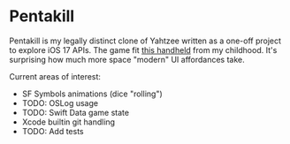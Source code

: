 #  Pentakill

Pentakill is my legally distinct clone of Yahtzee written as a one-off project to explore iOS 17 APIs. The game fit [this handheld](https://www.amazon.com/Hasbro-Golden-Yahtzee-Game-04511/dp/B003ZMYMTA/?_encoding=UTF8&pd_rd_w=o3hBm&content-id=amzn1.sym.dba1a2d0-88dc-4504-a5d7-10259373e587&pf_rd_p=dba1a2d0-88dc-4504-a5d7-10259373e587&pf_rd_r=7P5PZAVYRHZHDZ8XSZZ3&pd_rd_wg=3q9GL&pd_rd_r=f5d681cf-236d-466a-9d6d-64cf99a79ed1&ref_=pd_gw_ci_mcx_mr_hp_atf_m) from my childhood. It's surprising how much more space "modern" UI affordances take.

Current areas of interest:

- SF Symbols animations (dice "rolling")
- TODO: OSLog usage
- TODO: Swift Data game state
- Xcode builtin git handling
- TODO: Add tests



